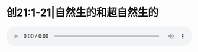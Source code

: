 # 创21:1-21|自然生的和超自然生的

<audio style="width: 100%;" preload="false" controls controlslist="nodownload"><source src="//cdn.simai.ml/audio/mp3/old/27350.mp3" type="audio/mpeg">Your browser does not support the audio element.</audio>


